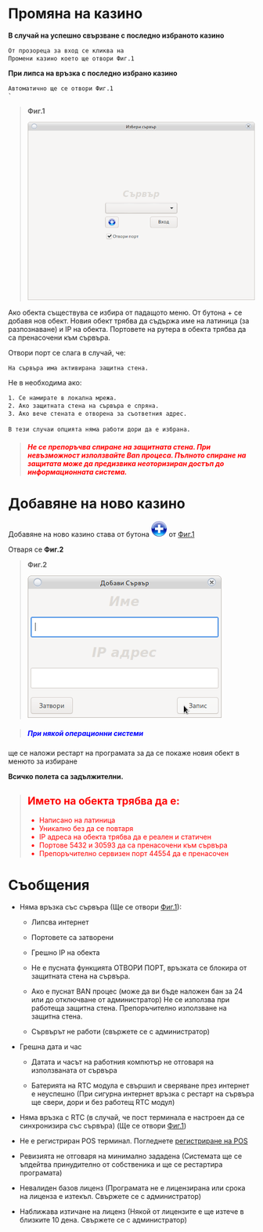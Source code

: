 # Промяна на казино

**В случай на успешно свързване с последно избраното казино**

    От прозореца за вход се кликва на 
    Промени казино което ще отвори Фиг.1


**При липса на връзка с последно избрано казино**

    Автоматично ще се отвори Фиг.1
    `

> **Фиг.1**
>
> ![fig.1](../../img/colibri/change_object.png)

Ако обекта съществува се избира от падащото меню. От бутона +
се добавя нов обект. Новия обект трябва да съдържа име на латиница (за разпознаване) и IP на обекта.
Портовете на рутера в обекта трябва да са пренасочени към сървъра.

Отвори порт се слага в случай, че:

    На сървъра има активирана защитна стена.
    
    
Не в необходима ако:

    
    1. Се намирате в локална мрежа.
    2. Ако защитната стена на сървъра е спряна.
    3. Ако вече стената е отворена за съответния адрес.
    
    В тези случаи опцията няма работи дори да е избрана.
    
> <h5 style="color:red">Не се препоръчва спиране на защитната стена.
> При невъзможност използвайте Ban процеса.
> Пълното спиране на защитата може да предизвика неоторизиран достъп до информационната система.</h5>



# Добавяне на ново казино

Добавяне на ново казино става от бутона ![button_add](../../img/colibri/add_button.png)
от [Фиг.1](change_server.html##_1)

Отваря се **Фиг.2**

> **Фиг.2**
>
> ![fig.2](../../img/colibri/add_new_server.png)

> <h5 style="color:blue">При някой операционни системи 
ще се наложи рестарт на програмата за да се покаже новия обект в менюто за избиране</h5>

**Всичко полета са задължителни.**

> <h2 style="color:red">Името на обекта трябва да е:</h2>
> <ul style="color:red">
> <li>Написано на латиница</li>
> <li>Уникално без да се повтаря</li>
> <li>IP адреса на обекта трябва да е реален и статичен</li>
> <li>Портове 5432 и 30593 да са пренасочени към сървъра</li>
> <li>Препоръчително сервизен порт 44554 да е пренасочен</li></ul>

# Съобщения

* Няма връзка със сървъра (Ще се отвори [Фиг.1](change_server.html#_2)): 

    * Липсва интернет
    
    * Портовете са затворени 
    
    * Грешно IP на обекта
    
    * Не е пусната функцията ОТВОРИ ПОРТ, връзката се блокира от защитната стена на сървъра.
    
    * Ако е пуснат BAN процес (може да ви бъде наложен бан за 24 или до отключване от администратор) Не се използва при 
    работеща защитна стена. Препоръчително използване на защитна стена.
    
    * Сървърът не работи (свържете се с администратор)

* Грешна дата и час
    
    * Датата и часът на работния компютър не отговаря на използваната от сървъра
    
    * Батерията на RTC модула е свършил и сверяване през интернет е неуспешно (При сигурна
    интернет връзка с рестарт на сървъра ще свери, дори и без работещ RTC модул)

* Няма връзка с RTC (в случай, че пост терминала е настроен да се синхронизира със сървъра)
(Ще се отвори [Фиг.1](change_server.html#_1))

* Не e регистриран POS терминал. Погледнете [регистриране на POS](config_system.html)

* Ревизията не отговаря на минимално зададена (Системата ще се ъпдейтва принудително от собственика
 и ще се рестартира програмата)

* Невалиден базов лиценз (Програмата не е лицензирана или срока на лиценза е изтекъл. Свържете се с администратор)

* Наближава изтичане на лиценз (Някой от лицензите е ще изтече в близките 10 дена. 
 Свържете се с администратор)
 

